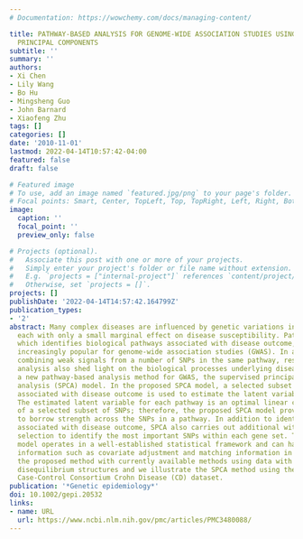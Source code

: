 ```yaml
---
# Documentation: https://wowchemy.com/docs/managing-content/

title: PATHWAY-BASED ANALYSIS FOR GENOME-WIDE ASSOCIATION STUDIES USING SUPERVISED
  PRINCIPAL COMPONENTS
subtitle: ''
summary: ''
authors:
- Xi Chen
- Lily Wang
- Bo Hu
- Mingsheng Guo
- John Barnard
- Xiaofeng Zhu
tags: []
categories: []
date: '2010-11-01'
lastmod: 2022-04-14T10:57:42-04:00
featured: false
draft: false

# Featured image
# To use, add an image named `featured.jpg/png` to your page's folder.
# Focal points: Smart, Center, TopLeft, Top, TopRight, Left, Right, BottomLeft, Bottom, BottomRight.
image:
  caption: ''
  focal_point: ''
  preview_only: false

# Projects (optional).
#   Associate this post with one or more of your projects.
#   Simply enter your project's folder or file name without extension.
#   E.g. `projects = ["internal-project"]` references `content/project/deep-learning/index.md`.
#   Otherwise, set `projects = []`.
projects: []
publishDate: '2022-04-14T14:57:42.164799Z'
publication_types:
- '2'
abstract: Many complex diseases are influenced by genetic variations in multiple genes,
  each with only a small marginal effect on disease susceptibility. Pathway analysis,
  which identifies biological pathways associated with disease outcome, has become
  increasingly popular for genome-wide association studies (GWAS). In addition to
  combining weak signals from a number of SNPs in the same pathway, results from pathway
  analysis also shed light on the biological processes underlying disease. We propose
  a new pathway-based analysis method for GWAS, the supervised principal component
  analysis (SPCA) model. In the proposed SPCA model, a selected subset of SNPs most
  associated with disease outcome is used to estimate the latent variable for a pathway.
  The estimated latent variable for each pathway is an optimal linear combination
  of a selected subset of SNPs; therefore, the proposed SPCA model provides the ability
  to borrow strength across the SNPs in a pathway. In addition to identifying pathways
  associated with disease outcome, SPCA also carries out additional within-category
  selection to identify the most important SNPs within each gene set. The proposed
  model operates in a well-established statistical framework and can handle design
  information such as covariate adjustment and matching information in GWAS. We compare
  the proposed method with currently available methods using data with realistic linkage
  disequilibrium structures and we illustrate the SPCA method using the Wellcome Trust
  Case-Control Consortium Crohn Disease (CD) dataset.
publication: '*Genetic epidemiology*'
doi: 10.1002/gepi.20532
links:
- name: URL
  url: https://www.ncbi.nlm.nih.gov/pmc/articles/PMC3480088/
---
```

